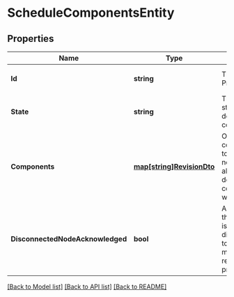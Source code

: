 # ScheduleComponentsEntity

## Properties
Name | Type | Description | Notes
------------ | ------------- | ------------- | -------------
**Id** | **string** | The id of the ProcessGroup | [optional] [default to null]
**State** | **string** | The desired state of the descendant components | [optional] [default to null]
**Components** | [**map[string]RevisionDto**](RevisionDTO.md) | Optional components to schedule. If not specified, all authorized descendant components will be used. | [optional] [default to null]
**DisconnectedNodeAcknowledged** | **bool** | Acknowledges that this node is disconnected to allow for mutable requests to proceed. | [optional] [default to null]

[[Back to Model list]](../README.md#documentation-for-models) [[Back to API list]](../README.md#documentation-for-api-endpoints) [[Back to README]](../README.md)


